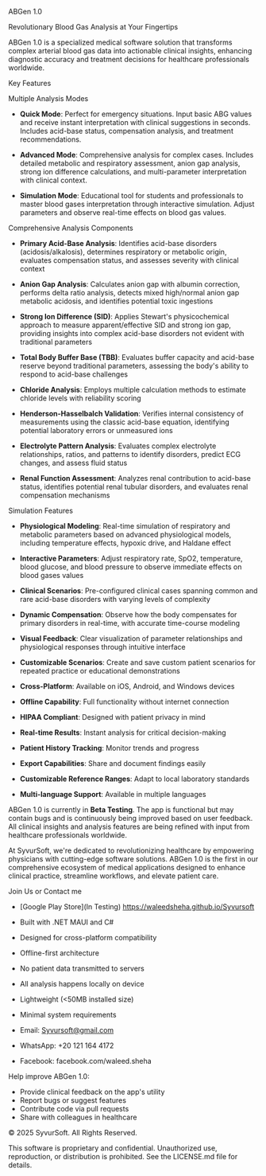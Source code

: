  ABGen 1.0

 Revolutionary Blood Gas Analysis at Your Fingertips

ABGen 1.0 is a specialized medical software solution that transforms complex arterial blood gas data into actionable clinical insights, enhancing diagnostic accuracy and treatment decisions for healthcare professionals worldwide.



 Key Features

 Multiple Analysis Modes

- **Quick Mode**: Perfect for emergency situations. Input basic ABG values and receive instant interpretation with clinical suggestions in seconds. Includes acid-base status, compensation analysis, and treatment recommendations.

- **Advanced Mode**: Comprehensive analysis for complex cases. Includes detailed metabolic and respiratory assessment, anion gap analysis, strong ion difference calculations, and multi-parameter interpretation with clinical context.

- **Simulation Mode**: Educational tool for students and professionals to master blood gases interpretation through interactive simulation. Adjust parameters and observe real-time effects on blood gas values.

 Comprehensive Analysis Components

- **Primary Acid-Base Analysis**: Identifies acid-base disorders (acidosis/alkalosis), determines respiratory or metabolic origin, evaluates compensation status, and assesses severity with clinical context

- **Anion Gap Analysis**: Calculates anion gap with albumin correction, performs delta ratio analysis, detects mixed high/normal anion gap metabolic acidosis, and identifies potential toxic ingestions

- **Strong Ion Difference (SID)**: Applies Stewart's physicochemical approach to measure apparent/effective SID and strong ion gap, providing insights into complex acid-base disorders not evident with traditional parameters

- **Total Body Buffer Base (TBB)**: Evaluates buffer capacity and acid-base reserve beyond traditional parameters, assessing the body's ability to respond to acid-base challenges

- **Chloride Analysis**: Employs multiple calculation methods to estimate chloride levels with reliability scoring

- **Henderson-Hasselbalch Validation**: Verifies internal consistency of measurements using the classic acid-base equation, identifying potential laboratory errors or unmeasured ions

- **Electrolyte Pattern Analysis**: Evaluates complex electrolyte relationships, ratios, and patterns to identify disorders, predict ECG changes, and assess fluid status

- **Renal Function Assessment**: Analyzes renal contribution to acid-base status, identifies potential renal tubular disorders, and evaluates renal compensation mechanisms

 Simulation Features

- **Physiological Modeling**: Real-time simulation of respiratory and metabolic parameters based on advanced physiological models, including temperature effects, hypoxic drive, and Haldane effect

- **Interactive Parameters**: Adjust respiratory rate, SpO2, temperature, blood glucose, and blood pressure to observe immediate effects on blood gases values

- **Clinical Scenarios**: Pre-configured clinical cases spanning common and rare acid-base disorders with varying levels of complexity

- **Dynamic Compensation**: Observe how the body compensates for primary disorders in real-time, with accurate time-course modeling

- **Visual Feedback**: Clear visualization of parameter relationships and physiological responses through intuitive interface

- **Customizable Scenarios**: Create and save custom patient scenarios for repeated practice or educational demonstrations



- **Cross-Platform**: Available on iOS, Android, and Windows devices
- **Offline Capability**: Full functionality without internet connection
- **HIPAA Compliant**: Designed with patient privacy in mind
- **Real-time Results**: Instant analysis for critical decision-making
- **Patient History Tracking**: Monitor trends and progress
- **Export Capabilities**: Share and document findings easily
- **Customizable Reference Ranges**: Adapt to local laboratory standards
- **Multi-language Support**: Available in multiple languages



ABGen 1.0 is currently in **Beta Testing**. The app is functional but may contain bugs and is continuously being improved based on user feedback. All clinical insights and analysis features are being refined with input from healthcare professionals worldwide.



At SyvurSoft, we're dedicated to revolutionizing healthcare by empowering physicians with cutting-edge software solutions. ABGen 1.0 is the first in our comprehensive ecosystem of medical applications designed to enhance clinical practice, streamline workflows, and elevate patient care.


Join Us or Contact me 

- [Google Play Store](In Testing)
https://waleedsheha.github.io/Syvursoft


- Built with .NET MAUI and C#
- Designed for cross-platform compatibility
- Offline-first architecture
- No patient data transmitted to servers
- All analysis happens locally on device
- Lightweight (<50MB installed size)
- Minimal system requirements




- Email: Syvursoft@gmail.com
- WhatsApp: +20 121 164 4172
- Facebook: facebook.com/waleed.sheha



Help improve ABGen 1.0:
- Provide clinical feedback on the app's utility
- Report bugs or suggest features
- Contribute code via pull requests
- Share with colleagues in healthcare



© 2025 SyvurSoft. All Rights Reserved.

This software is proprietary and confidential. Unauthorized use, reproduction, or distribution is prohibited. See the LICENSE.md file for details.
